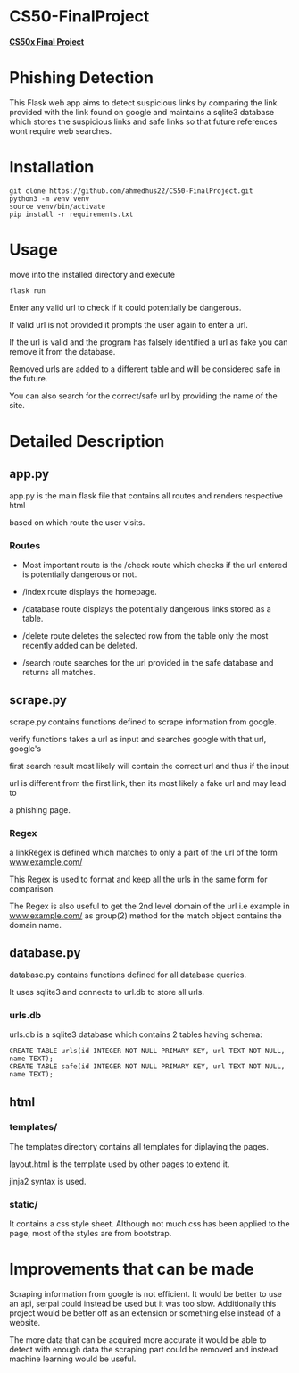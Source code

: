 # CS50-FinalProject
#### [CS50x Final Project](https://cs50.harvard.edu/x/2023/project/)

# Phishing Detection
This Flask web app aims to detect suspicious links by comparing the link provided with the link found on google and maintains a sqlite3 database which stores the suspicious links and safe links so that future references wont require web searches.

# Installation

```
git clone https://github.com/ahmedhus22/CS50-FinalProject.git
python3 -m venv venv
source venv/bin/activate
pip install -r requirements.txt
```

# Usage
move into the installed directory and execute

```
flask run
```

Enter any valid url to check if it could potentially be dangerous.

If valid url is not provided it prompts the user again to enter a url.

If the url is valid and the program has falsely identified a url as fake you can remove it from the database.

Removed urls are added to a different table and will be considered safe in the future.

You can also search for the correct/safe url by providing the name of the site.

# Detailed Description
## **app.py**
app.py is the main flask file that contains all routes and renders respective html 

based on which route the user visits. 
### Routes

- Most important route is the /check route which 
checks if the url entered is potentially dangerous or not. 

- /index route displays the homepage.

- /database route displays the potentially dangerous links stored as a table.

- /delete route deletes the selected row from the table only the most recently added can be deleted.

- /search route searches for the url provided in the safe database and returns all matches.

## **scrape.py**
scrape.py contains functions defined to scrape information from google.

verify functions takes a url as input and searches google with that url, google's 

first search result most likely will contain the correct url and thus if the input 

url is different from the first link, then its most likely a fake url and may lead to 

a phishing page.

### Regex
a linkRegex is defined which matches to only a part of the url of the form 
www.example.com/

This Regex is used to format and keep all the urls in the same form for comparison.

The Regex is also useful to get the 2nd level domain of the url i.e example in 
www.example.com/ as group(2) method for the match object contains the domain name.

## **database.py**
database.py contains functions defined for all database queries.

It uses sqlite3 and connects to url.db to store all urls.

### urls.db
urls.db is a sqlite3 database which contains 2 tables having schema:
```
CREATE TABLE urls(id INTEGER NOT NULL PRIMARY KEY, url TEXT NOT NULL, name TEXT);
CREATE TABLE safe(id INTEGER NOT NULL PRIMARY KEY, url TEXT NOT NULL, name TEXT);
```

## **html**
### templates/
The templates directory contains all templates for diplaying the pages.

layout.html is the template used by other pages to extend it.

jinja2 syntax is used.

### static/
It contains a css style sheet. Although not much css has been applied to the page, most of the styles are from bootstrap.

# Improvements that can be made
Scraping information from google is not efficient. It would be better to use an api, serpai could instead be used but it was too slow. Additionally this project would be better off as an extension or something else instead of a website.

The more data that can be acquired more accurate it would be able to detect with enough data the scraping part could be removed and instead machine learning would be useful.